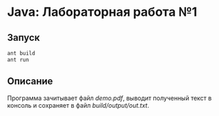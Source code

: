 # Java: Лабораторная работа №1

## Запуск
```bash
ant build
ant run
```

## Описание
Программа зачитывает файл *demo.pdf*, выводит полученный текст в консоль и сохраняет в файл *build/output/out.txt*.
